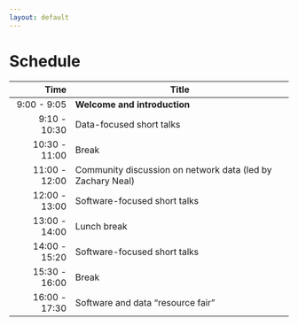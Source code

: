 ```yaml
---
layout: default
---
```


# Schedule

| Time  | Title                                                                                                  |
|------:| -------------------------------------------------------------------------------------------------------|
|   9:00 - 9:05 | **Welcome and introduction**                                                                   |
|  9:10 - 10:30 | Data-focused short talks                                                                       |
| 10:30 - 11:00 | Break                                                                                          |
| 11:00 - 12:00 | Community discussion on network data (led by Zachary Neal)                                     |
| 12:00 - 13:00 | Software-focused short talks                                                                   |
| 13:00 - 14:00 | Lunch break                                                                                    |
| 14:00 - 15:20 | Software-focused short talks                                                                   |
| 15:30 - 16:00 | Break                                                                                          |
| 16:00 - 17:30 | Software and data “resource fair”                                                              |